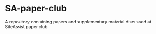 # SA-paper-club
A repository containing papers and supplementary material discussed at SiteAssist paper club

